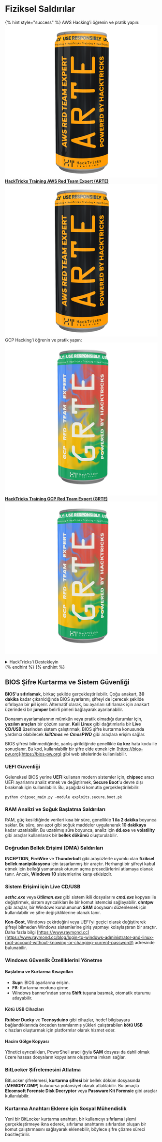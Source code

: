 # Fiziksel Saldırılar

{% hint style="success" %}
AWS Hacking'i öğrenin ve pratik yapın:<img src="/.gitbook/assets/arte.png" alt="" data-size="line">[**HackTricks Training AWS Red Team Expert (ARTE)**](https://training.hacktricks.xyz/courses/arte)<img src="/.gitbook/assets/arte.png" alt="" data-size="line">\
GCP Hacking'i öğrenin ve pratik yapın: <img src="/.gitbook/assets/grte.png" alt="" data-size="line">[**HackTricks Training GCP Red Team Expert (GRTE)**<img src="/.gitbook/assets/grte.png" alt="" data-size="line">](https://training.hacktricks.xyz/courses/grte)

<details>

<summary>HackTricks'i Destekleyin</summary>

* [**abonelik planlarını**](https://github.com/sponsors/carlospolop) kontrol edin!
* **💬 [**Discord grubuna**](https://discord.gg/hRep4RUj7f) veya [**telegram grubuna**](https://t.me/peass) katılın ya da **Twitter**'da **bizi takip edin** 🐦 [**@hacktricks\_live**](https://twitter.com/hacktricks\_live)**.**
* **Hacking ipuçlarını paylaşmak için** [**HackTricks**](https://github.com/carlospolop/hacktricks) ve [**HackTricks Cloud**](https://github.com/carlospolop/hacktricks-cloud) github reposuna PR gönderin.

</details>
{% endhint %}
{% endhint %}

## BIOS Şifre Kurtarma ve Sistem Güvenliği

**BIOS'u sıfırlamak**, birkaç şekilde gerçekleştirilebilir. Çoğu anakart, **30 dakika** kadar çıkarıldığında BIOS ayarlarını, şifreyi de içerecek şekilde sıfırlayan bir **pil** içerir. Alternatif olarak, bu ayarları sıfırlamak için anakart üzerindeki bir **jumper** belirli pinleri bağlayarak ayarlanabilir.

Donanım ayarlamalarının mümkün veya pratik olmadığı durumlar için, **yazılım araçları** bir çözüm sunar. **Kali Linux** gibi dağıtımlarla bir **Live CD/USB** üzerinden sistem çalıştırmak, BIOS şifre kurtarma konusunda yardımcı olabilecek **_killCmos_** ve **_CmosPWD_** gibi araçlara erişim sağlar.

BIOS şifresi bilinmediğinde, yanlış girildiğinde genellikle **üç kez** hata kodu ile sonuçlanır. Bu kod, kullanılabilir bir şifre elde etmek için [https://bios-pw.org](https://bios-pw.org) gibi web sitelerinde kullanılabilir.

### UEFI Güvenliği

Geleneksel BIOS yerine **UEFI** kullanan modern sistemler için, **chipsec** aracı UEFI ayarlarını analiz etmek ve değiştirmek, **Secure Boot**'u devre dışı bırakmak için kullanılabilir. Bu, aşağıdaki komutla gerçekleştirilebilir:

`python chipsec_main.py -module exploits.secure.boot.pk`

### RAM Analizi ve Soğuk Başlatma Saldırıları

RAM, güç kesildiğinde verileri kısa bir süre, genellikle **1 ila 2 dakika** boyunca saklar. Bu süre, sıvı azot gibi soğuk maddeler uygulanarak **10 dakikaya** kadar uzatılabilir. Bu uzatılmış süre boyunca, analiz için **dd.exe** ve **volatility** gibi araçlar kullanılarak bir **bellek dökümü** oluşturulabilir.

### Doğrudan Bellek Erişimi (DMA) Saldırıları

**INCEPTION**, **FireWire** ve **Thunderbolt** gibi arayüzlerle uyumlu olan **fiziksel bellek manipülasyonu** için tasarlanmış bir araçtır. Herhangi bir şifreyi kabul etmek için belleği yamanarak oturum açma prosedürlerini atlamaya olanak tanır. Ancak, **Windows 10** sistemlerine karşı etkisizdir.

### Sistem Erişimi için Live CD/USB

**_sethc.exe_** veya **_Utilman.exe_** gibi sistem ikili dosyalarını **_cmd.exe_** kopyası ile değiştirmek, sistem ayrıcalıkları ile bir komut istemcisi sağlayabilir. **chntpw** gibi araçlar, bir Windows kurulumunun **SAM** dosyasını düzenlemek için kullanılabilir ve şifre değişikliklerine olanak tanır.

**Kon-Boot**, Windows çekirdeğini veya UEFI'yi geçici olarak değiştirerek şifreyi bilmeden Windows sistemlerine giriş yapmayı kolaylaştıran bir araçtır. Daha fazla bilgi [https://www.raymond.cc](https://www.raymond.cc/blog/login-to-windows-administrator-and-linux-root-account-without-knowing-or-changing-current-password/) adresinde bulunabilir.

### Windows Güvenlik Özelliklerini Yönetme

#### Başlatma ve Kurtarma Kısayolları

- **Supr**: BIOS ayarlarına erişim.
- **F8**: Kurtarma moduna girme.
- Windows banner'ından sonra **Shift** tuşuna basmak, otomatik oturumu atlayabilir.

#### Kötü USB Cihazları

**Rubber Ducky** ve **Teensyduino** gibi cihazlar, hedef bilgisayara bağlandıklarında önceden tanımlanmış yükleri çalıştırabilen **kötü USB** cihazları oluşturmak için platformlar olarak hizmet eder.

#### Hacim Gölge Kopyası

Yönetici ayrıcalıkları, PowerShell aracılığıyla **SAM** dosyası da dahil olmak üzere hassas dosyaların kopyalarını oluşturma imkanı sağlar.

### BitLocker Şifrelemesini Atlatma

BitLocker şifrelemesi, **kurtarma şifresi** bir bellek döküm dosyasında (**MEMORY.DMP**) bulunursa potansiyel olarak atlatılabilir. Bu amaçla **Elcomsoft Forensic Disk Decryptor** veya **Passware Kit Forensic** gibi araçlar kullanılabilir.

### Kurtarma Anahtarı Ekleme için Sosyal Mühendislik

Yeni bir BitLocker kurtarma anahtarı, bir kullanıcıyı sıfırlama işlemi gerçekleştirmeye ikna ederek, sıfırlama anahtarını sıfırlardan oluşan bir komut çalıştırmasını sağlayarak eklenebilir, böylece şifre çözme süreci basitleştirilir.
